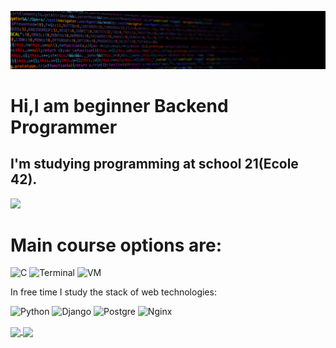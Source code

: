 ![Header](https://github.com/GalinaMonitor/galinamonitor/blob/main/assets/header.jpg)

# Hi,I am beginner Backend Programmer

## I'm studying programming at school 21(Ecole 42).

<img src="https://badge42.herokuapp.com/api/stats/gmonitor?&darkmode=true" />

# Main course options are:

![C](https://img.shields.io/badge/pointers-090909?style=for-the-badge&logo=c&logoColor=blue)
![Terminal](https://img.shields.io/badge/terminal-090909?style=for-the-badge&logo=linux&logoColor=white)
![VM](https://img.shields.io/badge/vm-090909?style=for-the-badge&logo=VirtualBox&logoColor=blue)

In free time I study the stack of web technologies:

![Python](https://img.shields.io/badge/python-090909?style=for-the-badge&logo=python)
![Django](https://img.shields.io/badge/django-090909?style=for-the-badge&logo=django)
![Postgre](https://img.shields.io/badge/postgresql-090909?style=for-the-badge&logo=postgresql)
![Nginx](https://img.shields.io/badge/nginx-090909?style=for-the-badge&logo=nginx)

<a href="https://github.com/anuraghazra/github-readme-stats">
  <img align="center" width=500 src="https://github-readme-stats.vercel.app/api?username=galinamonitor&show_icons=true&theme=radical" />
</a>
<!-- (https://github.com/anuraghazra/github-readme-stats) -->
<a href="https://github.com/anuraghazra/convoychat">
  <img align="center" width=500 src="https://github-readme-stats.vercel.app/api/top-langs/?username=galinamonitor&theme=radical&layout=compact" />
</a>
<!-- (https://github-readme-stats.vercel.app/api/top-langs/?username=galinamonitor&theme=radical&layout=compact) -->
